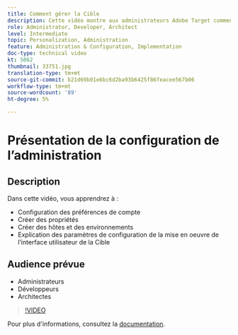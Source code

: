 ```yaml
---
title: Comment gérer la Cible
description: Cette vidéo montre aux administrateurs Adobe Target comment configurer les préférences du compte, créer des propriétés et créer des hôtes et des environnements. Découvrez comment expliquer les paramètres de configuration de la mise en oeuvre de l’interface utilisateur de Cible.
role: Administrator, Developer, Architect
level: Intermediate
topic: Personalization, Administration
feature: Administration & Configuration, Implementation
doc-type: technical video
kt: 5062
thumbnail: 33751.jpg
translation-type: tm+mt
source-git-commit: b21d69b01e6bc6d2ba93b6425f86feacee567b06
workflow-type: tm+mt
source-wordcount: '89'
ht-degree: 5%

---
```



# Présentation de la configuration de l’administration

## Description

Dans cette vidéo, vous apprendrez à :

* Configuration des préférences de compte
* Créer des propriétés
* Créer des hôtes et des environnements
* Explication des paramètres de configuration de la mise en oeuvre de l’interface utilisateur de la Cible

## Audience prévue

* Administrateurs
* Développeurs
* Architectes

>[!VIDEO](https://video.tv.adobe.com/v/33751/?quality=12)

Pour plus d&#39;informations, consultez la [documentation](https://docs.adobe.com/content/help/en/target/using/administer/administrating-target.html).
